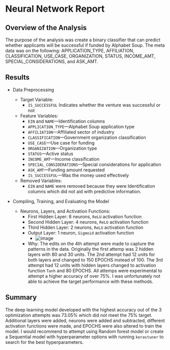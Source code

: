 # Neural Network Report

## Overview of the Analysis
The purpose of the analysis was create a binary classifier that can predict whether applicants will be successful if funded by Alphabet Soup. The meta data was on the following: APPLICATION_TYPE, AFFILIATION, CLASSIFICATION, USE_CASE, ORGANIZATION, STATUS, INCOME_AMT, SPECIAL_CONSIDERATIONS, and ASK_AMT. 

## Results

* Data Preprocessing
    * Target Variable:
      * `IS_SUCCESSFUL` Indicates whether the venture was successful or not
    * Feature Variables:
      * `EIN` and `NAME`—Identification columns
      * `APPLICATION_TYPE`—Alphabet Soup application type
      * `AFFILIATION`—Affiliated sector of industry
      * `CLASSIFICATION`—Government organization classification
      * `USE_CASE`—Use case for funding
      * `ORGANIZATION`—Organization type
      * `STATUS`—Active status
      * `INCOME_AMT`—Income classification
      * `SPECIAL_CONSIDERATIONS`—Special considerations for application
      * `ASK_AMT`—Funding amount requested
      * `IS_SUCCESSFUL`—Was the money used effectively
    * Removed Variables:
      * `EIN` and `NAME` were removed because they were Identification columns which did not aid with predictive information.
        
* Compiling, Training, and Evaluating the Model
    * Neurons, Layers, and Activation Functions:
      * First Hidden Layer: 8 neurons, `ReLU` activation function
      * Second Hidden Layer: 4 neurons, `ReLU` activation function
      * Third Hidden Layer: 2 neurons, `ReLU` activation function
      * Output Layer: 1 neuron, `Sigmoid` activation function
         * ![image](https://github.com/ggustavo19/deep-learning-challenge/assets/152371383/cb505832-f8c6-41a4-bd5c-d5488f77bb65) 
      * Why: The edits on the 4th attempt were made to capture the patterns in the data. Originally the first attemp was 2 hidden layers with 80 and 30 units. The 2nd attempt had 12 units for both layers and changed to 150 EPOCHS instead of 100. The 3rd attempt had 12 units with hidden layers changed to activation function `Tanh` and 80 EPOCHS. All attemps were experimental to attempt a higher accuracy of over 75%. I was unfortunately not able to achieve the target performance with these methods. 

## Summary

The deep learning model developed with the highest accuracy out of the 3 optimization attempts was 73.05% which did not meet the 75% target. Additional layers were added, neurons were added and subtracted, different activation functions were made, and EPOCHS were also altered to train the model. I would recommend to attempt using Random forest model or create a Sequential model with hyperparameter options with running `kerastuner` to search for the best hyperparameters.

